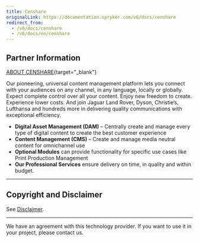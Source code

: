 ```yaml
---
title: Censhare
originalLink: https://documentation.spryker.com/v6/docs/censhare
redirect_from:
  - /v6/docs/censhare
  - /v6/docs/en/censhare
---
```


## Partner Information
[ABOUT CENSHARE](https://www.censhare.com/){target="_blank"}

Our pioneering, universal content management platform lets you connect with your audiences on any channel, in any language, locally or globally. Expect complete control over all your content. Enjoy new freedom to create. Experience lower costs. And join Jaguar Land Rover, Dyson, Christie’s, Lufthansa and hundreds more in delivering quality communications with exceptional efficiency.

* **Digital Asset Management (DAM)** – Centrally create and manage every type of digital content to create the best customer experience
* **Content Management (CMS)** – Create and manage media neutral content for omnichannel use
* **Optional Modules** can provide functionality for specific use cases like Print Production Management
* **Our Professional Services** ensure delivery on time, in quality and within budget.

---

## Copyright and Disclaimer

See [Disclaimer](https://github.com/spryker/spryker-documentation).

---
We have an agreement with this technology provider. If you want to use it in your project, please contact us.

<div class="hubspot-form js-hubspot-form" data-portal-id="2770802" data-form-id="163e11fb-e833-4638-86ae-a2ca4b929a41" id="hubspot-1"></div>

